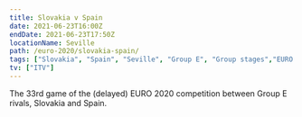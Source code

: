 ```yaml
---
title: Slovakia v Spain
date: 2021-06-23T16:00Z
endDate: 2021-06-23T17:50Z
locationName: Seville
path: /euro-2020/slovakia-spain/
tags: ["Slovakia", "Spain", "Seville", "Group E", "Group stages","EURO 2020"]
tv: ["ITV"]
---
```

The 33rd game of the (delayed) EURO 2020 competition between Group E rivals, Slovakia and Spain.
